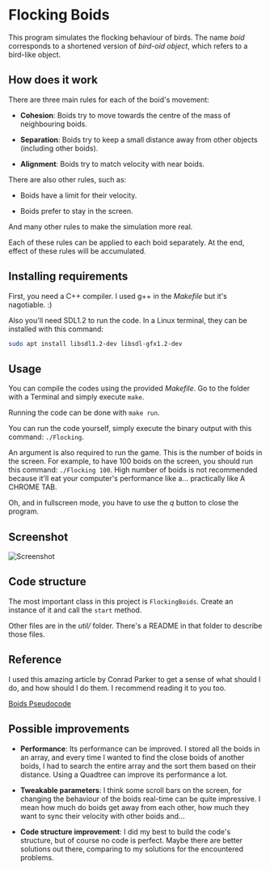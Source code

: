 
# Flocking Boids

This program simulates the flocking behaviour of birds. The name *boid* corresponds to a shortened version of *bird-oid object*, which refers to a bird-like object.

## How does it work

There are three main rules for each of the boid's movement:

- **Cohesion**: Boids try to move towards the centre of the mass of neighbouring boids.

- **Separation**: Boids try to keep a small distance away from other objects (including other boids).

- **Alignment**: Boids try to match velocity with near boids.

There are also other rules, such as:

- Boids have a limit for their velocity.

- Boids prefer to stay in the screen.

And many other rules to make the simulation more real.

Each of these rules can be applied to each boid separately. At the end, effect of these rules will be accumulated.

## Installing requirements

First, you need a C++ compiler. I used g++ in the *Makefile* but it's nagotiable. :)

Also you'll need SDL1.2 to run the code. In a Linux terminal, they can be installed with this command:

```bash
sudo apt install libsdl1.2-dev libsdl-gfx1.2-dev
```

## Usage

You can compile the codes using the provided *Makefile*. Go to the folder with a Terminal and simply execute ```make```.

Running the code can be done with ```make run```.

You can run the code yourself, simply execute the binary output with this command: ```./Flocking```.

An argument is also required to run the game. This is the number of boids in the screen. For example, to have 100 boids on the screen, you should run this command: ```./Flocking 100```. High number of boids is not recommended because it'll eat your computer's performance like a... practically like A CHROME TAB.

Oh, and in fullscreen mode, you have to use the *q* button to close the program.

## Screenshot

![Screenshot](https://raw.githubusercontent.com/roozbehsayadi/Hobby-Projects/master/Flocking%20Boids/Screenshot.png)

## Code structure

The most important class in this project is ```FlockingBoids```. Create an instance of it and call the ```start``` method.

Other files are in the *util/* folder. There's a README in that folder to describe those files.

## Reference

I used this amazing article by Conrad Parker to get a sense of what should I do, and how should I do them. I recommend reading it to you too.

[Boids Pseudocode](http://www.kfish.org/boids/pseudocode.html)

## Possible improvements

- **Performance**: Its performance can be improved. I stored all the boids in an array, and every time I wanted to find the close boids of another boids, I had to search the entire array and the sort them based on their distance. Using a Quadtree can improve its performance a lot.

- **Tweakable parameters**: I think some scroll bars on the screen, for changing the behaviour of the boids real-time can be quite impressive. I mean how much do boids get away from each other, how much they want to sync their velocity with other boids and...

- **Code structure improvement**: I did my best to build the code's structure, but of course no code is perfect. Maybe there are better solutions out there, comparing to my solutions for the encountered problems.
